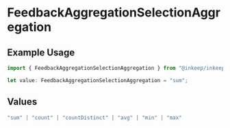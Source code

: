 # FeedbackAggregationSelectionAggregation

## Example Usage

```typescript
import { FeedbackAggregationSelectionAggregation } from "@inkeep/inkeep-analytics/models/components";

let value: FeedbackAggregationSelectionAggregation = "sum";
```

## Values

```typescript
"sum" | "count" | "countDistinct" | "avg" | "min" | "max"
```
